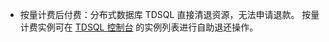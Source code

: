 
- 按量计费后付费：分布式数据库 TDSQL 直接清退资源，无法申请退款。
按量计费实例可在 [TDSQL 控制台](https://console.cloud.tencent.com/dcdb) 的实例列表进行自助退还操作。

